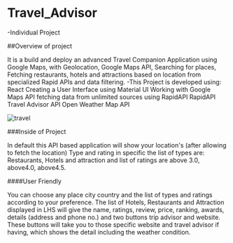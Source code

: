 # Travel_Advisor
-Individual Project

##Overview of project

It is a build and deploy an advanced Travel Companion Application using Google Maps, with Geolocation, Google Maps API, Searching for places, Fetching restaurants, hotels and attractions based on location from specialized Rapid APIs and data filtering.
-This Project is developed using:
React 
Creating a User Interface using Material UI
Working with Google Maps API
fetching data from unlimited sources using RapidAPI
RapidAPI Travel Advisor API Open Weather Map API

![travel](https://user-images.githubusercontent.com/96286863/152276266-9b8c88ba-e547-4898-940b-68f144113797.png)

###Inside of Project

In default this API based application will show your location's (after allowing to fetch the location) Type and rating in specific the list of types are: Restaurants, Hotels and attraction and list of ratings are above 3.0, above4.0, above4.5.

####User Friendly

You can choose any place city country and the list of types and ratings according to your preference.
The list of Hotels, Restaurants and Attraction displayed in LHS will give the name, ratings, review, price, ranking, awards, details (address and phone no.) and two buttons trip advisor and website. These buttons will take you to those specific website and travel advisor if having, which shows the detail including the weather condition.




